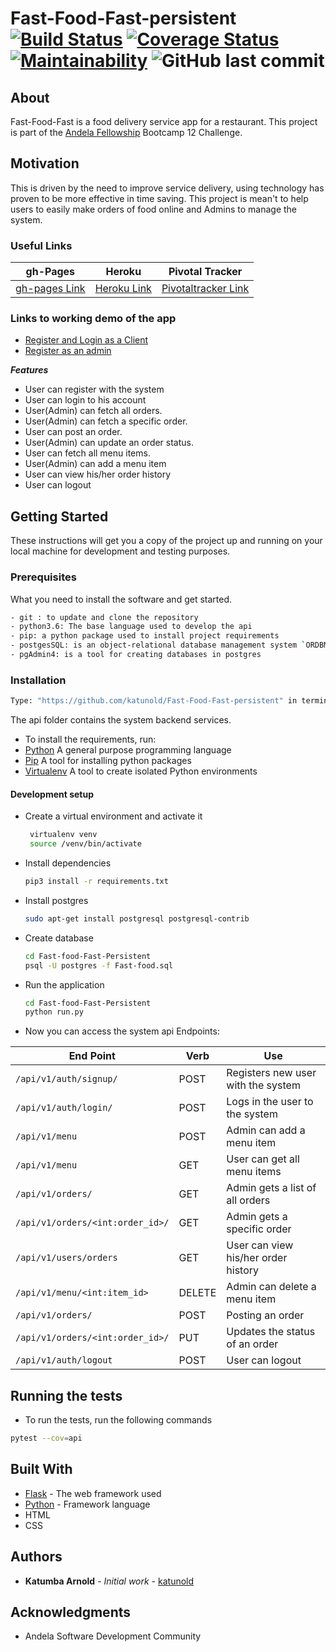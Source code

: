 # Fast-Food-Fast-persistent [![Build Status](https://travis-ci.org/katunold/Fast-Food-Fast-persistent.svg?branch=feature7-post-order)](https://travis-ci.org/katunold/Fast-Food-Fast-persistent) [![Coverage Status](https://coveralls.io/repos/github/katunold/Fast-Food-Fast-persistent/badge.svg?branch=feature7-post-order)](https://coveralls.io/github/katunold/Fast-Food-Fast-persistent?branch=feature7-post-order) [![Maintainability](https://api.codeclimate.com/v1/badges/d545bdbca13a9bd80124/maintainability)](https://codeclimate.com/github/katunold/Fast-Food-Fast-persistent/maintainability) ![GitHub last commit](https://img.shields.io/github/last-commit/katunold/Fast-Food-Fast-Persistent/feature12-refactoring.svg)
## About
Fast-Food-Fast is a food delivery service app for a restaurant.
This project is part of the [Andela Fellowship](https://andela.com/) Bootcamp 12 Challenge.
## Motivation
This is driven by the need to improve service delivery, using technology has proven to be more effective in time saving.
This project is mean't to help users to easily make orders of food online and Admins to manage the system.
### Useful Links
| gh-Pages | Heroku | Pivotal Tracker |
|----------|--------|-----------------|
|[gh-pages Link](https://katunold.github.io/Fast-food-Fast/)|[Heroku Link](https://fast-food-andela-way.herokuapp.com/apidocs/)|[Pivotaltracker Link](https://www.pivotaltracker.com/n/projects/2200063)                 |
### Links to working demo of the app
- [Register and Login as a Client](https://katunold.github.io/Fast-food-Fast/)
- [Register as an admin](https://katunold.github.io/Fast-food-Fast/UI/admin/admin_register.html)

***Features***
 * User can register with the system
 * User can login to his account
 * User(Admin) can fetch all orders.
 * User(Admin) can fetch a specific order.
 * User can post an order. 
 * User(Admin) can update an order status.
 * User can fetch all menu items.
 * User(Admin) can add a menu item
 * User can view his/her order history
 * User can logout
 
## Getting Started
These instructions will get you a copy of the project up and running on your local machine for development
and testing purposes.
### Prerequisites
What you need to install the software and get started.
```bash
- git : to update and clone the repository
- python3.6: The base language used to develop the api
- pip: a python package used to install project requirements
- postgesSQL: is an object-relational database management system `ORDBMS` with an emphasis on extensibility and standards compliance.
- pgAdmin4: is a tool for creating databases in postgres

```
### Installation
```bash
Type: "https://github.com/katunold/Fast-Food-Fast-persistent" in terminal
```
The api folder contains the system backend services.
- To install the requirements, run:
- [Python](https://www.python.org/) A general purpose programming language
- [Pip](https://pypi.org/project/pip/) A tool for installing python packages
- [Virtualenv](https://virtualenv.pypa.io/en/stable/)  A tool to create isolated Python environments
#### Development setup
- Create a virtual environment and activate it
    ```bash
     virtualenv venv
     source /venv/bin/activate
    ```
- Install dependencies 
    ```bash
    pip3 install -r requirements.txt
    ```
- Install postgres
    ```bash
    sudo apt-get install postgresql postgresql-contrib
    ```
- Create database
    ```bash
    cd Fast-food-Fast-Persistent
    psql -U postgres -f Fast-food.sql
    ```
- Run the application
    ```bash
    cd Fast-food-Fast-Persistent
    python run.py
    ```
- Now you can access the system api Endpoints:

| End Point                                           | Verb |Use                                       |
| ----------------------------------------------------|------|------------------------------------------|
|`/api/v1/auth/signup/`                               |POST  |Registers new user with the system |
|`/api/v1/auth/login/`                                |POST  |Logs in the user to the system |
|`/api/v1/menu`                                       |POST  |Admin can add a menu item |
|`/api/v1/menu`                                       |GET   |User can get all menu items |
|`/api/v1/orders/`                                    |GET   |Admin gets a list of all orders |
|`/api/v1/orders/<int:order_id>/`                     |GET   |Admin gets a specific order  |
|`/api/v1/users/orders`                               |GET   |User can view his/her order history |
|`/api/v1/menu/<int:item_id>`                         |DELETE|Admin can delete a menu item |
|`/api/v1/orders/`                                    |POST  |Posting an order |
|`/api/v1/orders/<int:order_id>/`                     |PUT   |Updates the status of an order |
|`/api/v1/auth/logout`                                |POST  |User can logout|

## Running the tests

- To run the tests, run the following commands

```bash
pytest --cov=api
```

## Built With

* [Flask](http://flask.pocoo.org/docs/1.0/) - The web framework used
* [Python](https://www.python.org/) - Framework language
* HTML
* CSS

## Authors

* **Katumba Arnold** - *Initial work* - [katunold](https://github.com/katunold)

## Acknowledgments

* Andela Software Development Community
